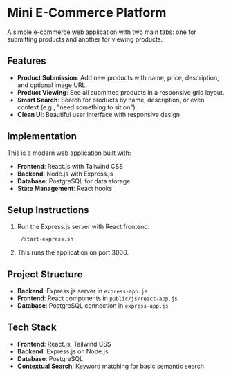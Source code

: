 # Mini E-Commerce Platform

A simple e-commerce web application with two main tabs: one for submitting products and another for viewing products.

## Features

- **Product Submission**: Add new products with name, price, description, and optional image URL.
- **Product Viewing**: See all submitted products in a responsive grid layout.
- **Smart Search**: Search for products by name, description, or even context (e.g., "need something to sit on").
- **Clean UI**: Beautiful user interface with responsive design.

## Implementation

This is a modern web application built with:

- **Frontend**: React.js with Tailwind CSS
- **Backend**: Node.js with Express.js
- **Database**: PostgreSQL for data storage
- **State Management**: React hooks

## Setup Instructions

1. Run the Express.js server with React frontend:
   ```bash
   ./start-express.sh
   ```
2. This runs the application on port 3000.

## Project Structure

- **Backend**: Express.js server in `express-app.js`
- **Frontend**: React components in `public/js/react-app.js`
- **Database**: PostgreSQL connection in `express-app.js`

## Tech Stack

- **Frontend**: React.js, Tailwind CSS
- **Backend**: Express.js on Node.js
- **Database**: PostgreSQL
- **Contextual Search**: Keyword matching for basic semantic search
